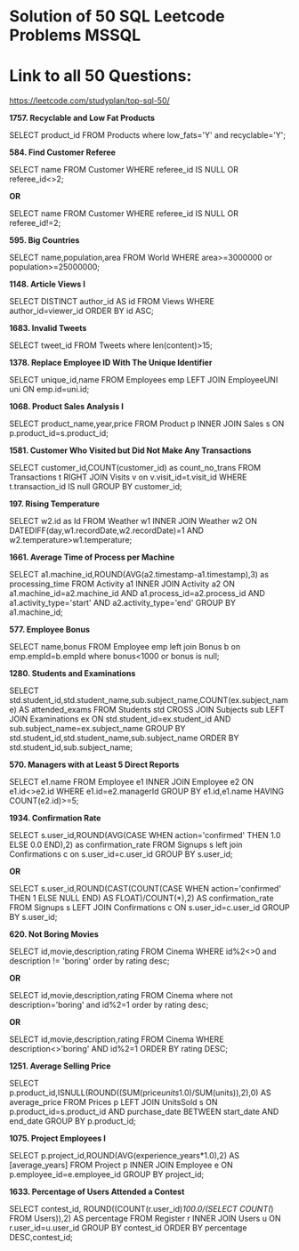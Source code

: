 # Solution of 50 SQL Leetcode Problems MSSQL
# Link to all 50 Questions: 
https://leetcode.com/studyplan/top-sql-50/

**1757. Recyclable and Low Fat Products**

SELECT product_id FROM Products where low_fats='Y' and recyclable='Y';

**584. Find Customer Referee**

SELECT name FROM Customer WHERE referee_id IS NULL OR referee_id<>2;

  **OR**

SELECT name FROM Customer WHERE referee_id IS NULL OR referee_id!=2;

**595. Big Countries**

SELECT name,population,area FROM World WHERE area>=3000000 or population>=25000000;

**1148. Article Views I**

SELECT DISTINCT author_id AS id FROM Views WHERE author_id=viewer_id ORDER BY id ASC;

**1683. Invalid Tweets**

SELECT tweet_id FROM Tweets where len(content)>15;

**1378. Replace Employee ID With The Unique Identifier**

SELECT unique_id,name FROM Employees emp LEFT JOIN EmployeeUNI uni ON emp.id=uni.id;

**1068. Product Sales Analysis I**

SELECT product_name,year,price FROM Product p INNER JOIN Sales s ON p.product_id=s.product_id;

**1581. Customer Who Visited but Did Not Make Any Transactions**

SELECT customer_id,COUNT(customer_id) as count_no_trans FROM Transactions t RIGHT JOIN Visits v on v.visit_id=t.visit_id WHERE t.transaction_id IS null GROUP BY customer_id;

**197. Rising Temperature**

SELECT w2.id as Id FROM Weather w1 INNER JOIN Weather w2 ON DATEDIFF(day,w1.recordDate,w2.recordDate)=1 AND w2.temperature>w1.temperature;

**1661. Average Time of Process per Machine**

SELECT a1.machine_id,ROUND(AVG(a2.timestamp-a1.timestamp),3) as processing_time FROM Activity a1 INNER JOIN Activity a2 ON a1.machine_id=a2.machine_id AND a1.process_id=a2.process_id AND a1.activity_type='start' AND a2.activity_type='end' GROUP BY a1.machine_id;

**577. Employee Bonus**

SELECT name,bonus FROM Employee emp left join Bonus b on emp.empId=b.empId where bonus<1000 or bonus is null;

**1280. Students and Examinations**

SELECT std.student_id,std.student_name,sub.subject_name,COUNT(ex.subject_name) AS attended_exams FROM Students std CROSS JOIN Subjects sub LEFT JOIN Examinations ex ON std.student_id=ex.student_id AND sub.subject_name=ex.subject_name GROUP BY std.student_id,std.student_name,sub.subject_name ORDER BY std.student_id,sub.subject_name;

**570. Managers with at Least 5 Direct Reports**

SELECT e1.name FROM Employee e1 INNER JOIN Employee e2 ON e1.id<>e2.id WHERE e1.id=e2.managerId GROUP BY e1.id,e1.name HAVING COUNT(e2.id)>=5;

**1934. Confirmation Rate**

SELECT s.user_id,ROUND(AVG(CASE WHEN action='confirmed' THEN 1.0 ELSE 0.0 END),2) as confirmation_rate FROM Signups s left join Confirmations c on s.user_id=c.user_id GROUP BY s.user_id;

**OR**

SELECT s.user_id,ROUND(CAST(COUNT(CASE WHEN action='confirmed' THEN 1 ELSE NULL END) AS FLOAT)/COUNT(*),2) AS confirmation_rate FROM Signups s LEFT JOIN Confirmations c ON s.user_id=c.user_id GROUP BY s.user_id;

**620. Not Boring Movies**

SELECT id,movie,description,rating FROM Cinema WHERE id%2<>0 and description != 'boring' order by rating desc;

**OR**

SELECT id,movie,description,rating FROM Cinema where not description='boring' and id%2=1 order by rating desc;

**OR**

SELECT id,movie,description,rating FROM Cinema WHERE description<>'boring' AND id%2=1 ORDER BY rating DESC;

**1251. Average Selling Price**

SELECT p.product_id,ISNULL(ROUND((SUM(price*units*1.0)/SUM(units)),2),0) AS average_price FROM Prices p LEFT JOIN UnitsSold s ON p.product_id=s.product_id AND purchase_date BETWEEN start_date AND end_date GROUP BY p.product_id;


**1075. Project Employees I**

SELECT p.project_id,ROUND(AVG(experience_years*1.0),2) AS [average_years] FROM Project p INNER JOIN Employee e ON p.employee_id=e.employee_id GROUP BY project_id;

**1633. Percentage of Users Attended a Contest**

SELECT contest_id, ROUND((COUNT(r.user_id)*100.0/(SELECT COUNT(*) FROM Users)),2) AS percentage FROM Register r INNER JOIN Users u ON r.user_id=u.user_id GROUP BY contest_id ORDER BY percentage DESC,contest_id;


